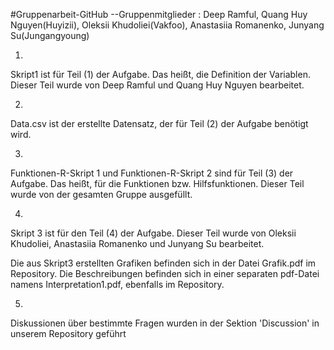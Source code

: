 #Gruppenarbeit-GitHub
--Gruppenmitglieder : Deep Ramful, Quang Huy Nguyen(Huyizii), Oleksii Khudoliei(Vakfoo), Anastasiia Romanenko, Junyang Su(Jungangyoung)


1.
Skript1 ist für Teil (1) der Aufgabe.
Das heißt, die Definition der Variablen.
Dieser Teil wurde von Deep Ramful und Quang Huy Nguyen bearbeitet.

2.
Data.csv ist der erstellte Datensatz, der für Teil (2) der Aufgabe benötigt wird.


3.
Funktionen-R-Skript 1 und Funktionen-R-Skript 2 sind für Teil (3) der Aufgabe.
Das heißt, für die Funktionen bzw. Hilfsfunktionen.
Dieser Teil wurde von der gesamten Gruppe ausgefüllt.

4.
Skript 3 ist für den Teil (4) der Aufgabe.
Dieser Teil wurde von Oleksii Khudoliei, Anastasiia Romanenko und Junyang Su bearbeitet.

Die aus Skript3 erstellten Grafiken befinden sich in der Datei Grafik.pdf im Repository.
Die Beschreibungen befinden sich in einer separaten pdf-Datei namens Interpretation1.pdf, ebenfalls im Repository.


5.
Diskussionen über bestimmte Fragen wurden in der Sektion 'Discussion' in unserem Repository geführt
